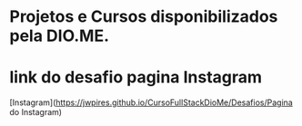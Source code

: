 # Projetos e Cursos disponibilizados pela DIO.ME.

# link do desafio pagina Instagram
[Instagram](https://jwpires.github.io/CursoFullStackDioMe/Desafios/Pagina do Instagram)
